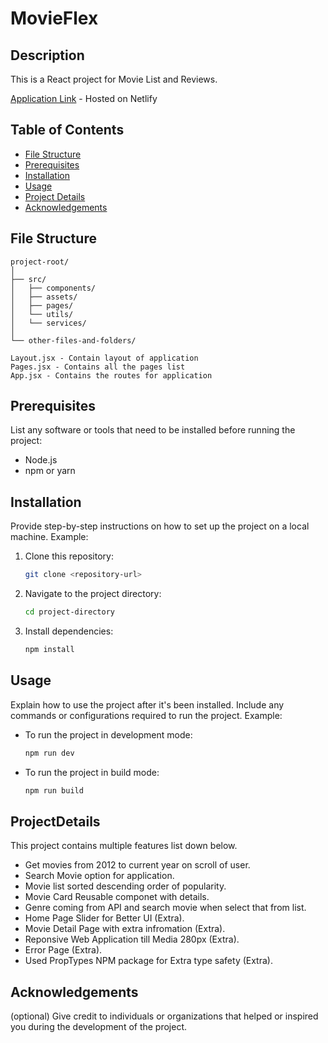 # MovieFlex

## Description
This is a React project for Movie List and Reviews.

[Application Link](https://preeminent-fenglisu-aa5fac.netlify.app/) - Hosted on Netlify

## Table of Contents
- [File Structure](#file-structure)
- [Prerequisites](#prerequisites)
- [Installation](#installation)
- [Usage](#usage)
- [Project Details](#ProjectDetails)
- [Acknowledgements](#acknowledgements)

## File Structure
```
project-root/
│
├── src/
│   ├── components/
│   ├── assets/
│   ├── pages/
│   └── utils/
│   └── services/
│
└── other-files-and-folders/

Layout.jsx - Contain layout of application
Pages.jsx - Contains all the pages list
App.jsx - Contains the routes for application
```


## Prerequisites
List any software or tools that need to be installed before running the project:
- Node.js
- npm or yarn

## Installation
Provide step-by-step instructions on how to set up the project on a local machine. Example:
1. Clone this repository:
    ```bash
    git clone <repository-url>
    ```
2. Navigate to the project directory:
    ```bash
    cd project-directory
    ```
3. Install dependencies:
    ```bash
    npm install
    ```

## Usage
Explain how to use the project after it's been installed. Include any commands or configurations required to run the project. Example:
- To run the project in development mode:
    ```bash
    npm run dev
    ```
- To run the project in build mode:
    ```bash
    npm run build
    ```
## ProjectDetails

This project contains multiple features list down below.
- Get movies from 2012 to current year on scroll of user.
- Search Movie option for application.
- Movie list sorted descending order of popularity.
- Movie Card Reusable componet with details.
- Genre coming from API and search movie when select that from list.
- Home Page Slider for Better UI (Extra).
- Movie Detail Page with extra infromation (Extra).
- Reponsive Web Application till Media 280px (Extra).
- Error Page (Extra).
- Used PropTypes NPM package for Extra type safety (Extra).


## Acknowledgements
(optional) Give credit to individuals or organizations that helped or inspired you during the development of the project.
